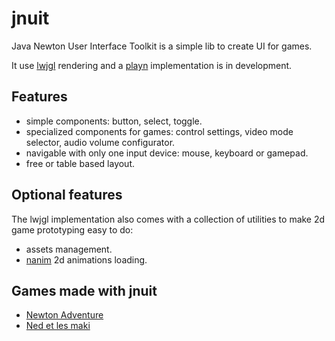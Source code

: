 # jnuit

Java Newton User Interface Toolkit is a simple lib to create UI for games.

It use [lwjgl](http://lwjgl.org) rendering and a [playn](https://code.google.com/p/playn/) implementation is in development.

## Features

- simple components: button, select, toggle.
- specialized components for games: control settings, video mode selector, audio volume configurator.
- navigable with only one input device: mouse, keyboard or gamepad.
- free or table based layout.

## Optional features

The lwjgl implementation also comes with a collection of utilities to make 2d game prototyping easy to do:

- assets management.
- [nanim](http://devnewton.bci.im/softwares/nanim) 2d animations loading.

## Games made with jnuit

- [Newton Adventure](http://devnewton.bci.im/games/newton_adventure)
- [Ned et les maki](http://devnewton.bci.im/games/nedetlesmaki)
